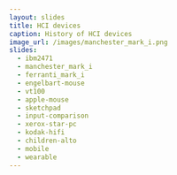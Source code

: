 ```yaml
---
layout: slides
title: HCI devices
caption: History of HCI devices
image_url: /images/manchester_mark_i.png
slides:
  - ibm2471
  - manchester_mark_i
  - ferranti_mark_i
  - engelbart-mouse
  - vt100
  - apple-mouse
  - sketchpad
  - input-comparison
  - xerox-star-pc
  - kodak-hifi
  - children-alto
  - mobile
  - wearable
---
```


